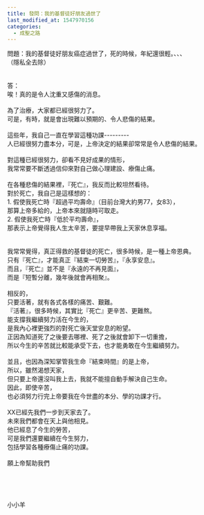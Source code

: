 ```yaml
---
title: 發問：我的基督徒好朋友過世了
last_modified_at: 1547970156
categories:
  - 成聖之路
---
```


<div>問題：我的基督徒好朋友癌症過世了，死的時候，年紀還很輕。、、、</div>

<div>（隱私全去除）</div>

<div>&nbsp;</div>

<div>&nbsp;</div>

<div>答：</div>

<div>唉！真的是令人沈重又感傷的消息。</div>

<div>&nbsp;</div>

<div>為了治療，大家都已經很努力了。</div>

<div>可是，有時，就是會出現難以預期的、令人悲傷的結果。</div>

<div>&nbsp;</div>

<div>這些年，我自己一直在學習這種功課---------</div>

<div>人已經很努力盡本分，可是，上帝決定的結果卻常常是令人悲傷的結果。</div>

<div>&nbsp;</div>

<div>對這種已經很努力，卻看不見好成果的情形，</div>

<div>我常常要不斷透過信仰來對自己做心理建設、療傷止痛。</div>

<div>&nbsp;</div>

<div>在各種悲傷的結果裡，『死亡』，我反而比較坦然看待。</div>

<div>對於死亡，我自己是這樣想的：</div>

<div>1. 假使我死亡時『超過平均壽命』（目前台灣大約男77，女83），</div>

<div>那算上帝多給的，上帝本來就隨時可取走。</div>

<div>2. 假使我死亡時『低於平均壽命』，</div>

<div>那表示上帝覺得我人生太辛苦，要提早帶我上天家休息享福。</div>

<div>&nbsp;</div>

<div>&nbsp;</div>

<div>我常常覺得，真正得救的基督徒的死亡，很多時候，是一種上帝恩典。</div>

<div>只有『死亡』，才能真正『結束一切勞苦』，『永享安息』。</div>

<div>而且，『死亡』並不是『永遠的不再見面』，</div>

<div>而是『短暫分離，幾年後就會再相聚』。</div>

<div>&nbsp;</div>

<div>相反的，</div>

<div>只要活著，就有各式各樣的痛苦、艱難。</div>

<div>『活著』，很多時候，其實比『死亡』更辛苦、更難熬。</div>

<div>能支撐我繼續努力活在今生的，</div>

<div>是我內心裡更強烈的對死亡後天堂安息的盼望。</div>

<div>正因為知道死了之後要去哪裡、死了之後就會卸下一切重擔，</div>

<div>所以今生的辛苦就比較能承受下去，也才能勇敢在今生繼續努力。</div>

<div>&nbsp;</div>

<div>並且，也因為深知掌管我生命『結束時間』的是上帝，</div>

<div>所以，雖然渴想天家，</div>

<div>但只要上帝還沒叫我上去，我就不能擅自動手解決自己生命。</div>

<div>因此，即使辛苦，</div>

<div>也必須努力行完上帝要我在今世盡的本分、學的功課才行。</div>

<div>&nbsp;</div>

<div>XX已經先我們一步到天家去了。</div>

<div>未來我們都會在天上與他相見。</div>

<div>他已經息了今生的勞苦，</div>

<div>可是我們還要繼續在今生努力，</div>

<div>包括學習各種療傷止痛的功課。</div>

<div>&nbsp;</div>

<div>願上帝幫助我們</div>

<p>&nbsp;</p>

<p>&nbsp;</p>

<p>小小羊</p>

